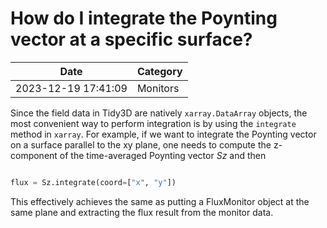 # How do I integrate the Poynting vector at a specific surface?

| Date       | Category    |
|------------|-------------|
| 2023-12-19 17:41:09 | Monitors |


Since the field data in Tidy3D are natively `xarray.DataArray` objects, the most convenient way to perform integration is by using the `integrate` method in `xarray`. For example, if we want to integrate the Poynting vector on a surface parallel to the xy plane, one needs to compute the z-component of the time-averaged Poynting vector $Sz$ and then 



```python

flux = Sz.integrate(coord=["x", "y"])

```



This effectively achieves the same as putting a FluxMonitor object at the same plane and extracting the flux result from the monitor data. 